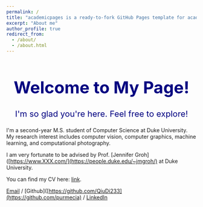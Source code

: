 ```yaml
---
permalink: /
title: "academicpages is a ready-to-fork GitHub Pages template for academic personal websites"
excerpt: "About me"
author_profile: true
redirect_from: 
  - /about/
  - /about.html
---
```


<div style="color: navy; font-size: 22px; text-align: center;">
    <h1>Welcome to My Page!</h1>
    <p>I'm so glad you're here. Feel free to explore!</p>
</div>

I'm a second-year M.S. student of Computer Science at Duke University. My research interest includes computer vision, computer graphics, machine learning, and computational photography.

I am very fortunate to be advised by Prof. [Jennifer Groh]([https://www.XXX.com/](https://people.duke.edu/~jmgroh/) at Duke University.

You can find my CV here: [link](../assets/CV_YuchenCao.pdf).

[Email](mailto:im.yuchen.cao@duke.edu) / [Github]([https://github.com/QiuDi233](https://github.com/purmecia) / [LinkedIn](https://www.linkedin.com/in/yuchencaoduke/) 

